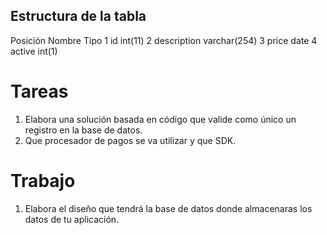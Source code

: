 ## Estructura de la tabla
Posición	Nombre	Tipo
1	id	int(11)
2	description	varchar(254)
3	price	date
4	active	int(1)

# Tareas
1. Elabora una solución basada en código que valide como único un registro en la base de datos.
2. Que procesador de pagos se va utilizar y que SDK.

# Trabajo
1. Elabora el diseño que tendrá la base de datos donde almacenaras los datos de tu aplicación.

